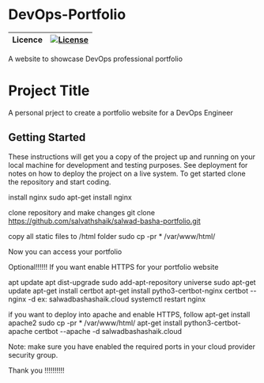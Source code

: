 # DevOps-Portfolio 

| **Licence**  | [![License](https://img.shields.io/badge/License-Apache%202.0-blue.svg)](https://opensource.org/licenses/Apache-2.0)  |
|---|---|

A website to showcase DevOps professional portfolio
# Project Title

A personal prject to create a portfolio website for a DevOps Engineer

## Getting Started

These instructions will get you a copy of the project up and running on your local machine for development and testing purposes.
See deployment for notes on how to deploy the project on a live system.
To get started clone the repository and start coding.

install nginx
sudo apt-get install nginx

clone repository and make changes
git clone  https://github.com/salvathshaik/salwad-basha-portfolio.git

copy all static files to /html folder
sudo cp -pr * /var/www/html/

Now you can access your portfolio

Optional!!!!!!
If you want enable HTTPS for your portfolio website 

apt update
apt dist-upgrade
sudo add-apt-repository universe
sudo apt-get update
apt-get install certbot
apt-get install pytho3-certbot-nginx
certbot --nginx -d <your http website without http mentioned> ex: salwadbashashaik.cloud
systemctl restart nginx

if you want to deploy into apache and enable HTTPS, follow
apt-get install apache2
sudo cp -pr * /var/www/html/
apt-get install python3-certbot-apache
certbot --apache -d salwadbashashaik.cloud

Note: make sure you have enabled the required ports in your cloud provider security group.

Thank you !!!!!!!!!!

